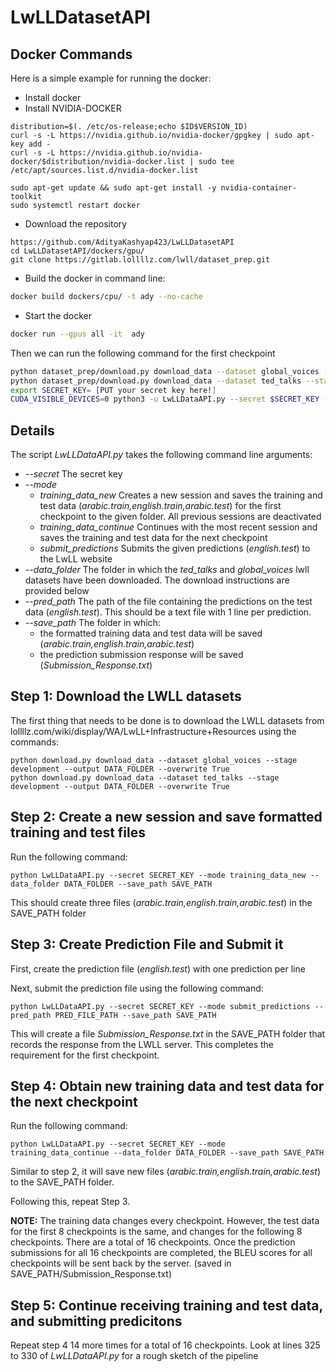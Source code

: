 # LwLLDatasetAPI

## Docker Commands

Here is a simple example for running the docker:
* Install docker
* Install NVIDIA-DOCKER
```
distribution=$(. /etc/os-release;echo $ID$VERSION_ID)
curl -s -L https://nvidia.github.io/nvidia-docker/gpgkey | sudo apt-key add -
curl -s -L https://nvidia.github.io/nvidia-docker/$distribution/nvidia-docker.list | sudo tee /etc/apt/sources.list.d/nvidia-docker.list

sudo apt-get update && sudo apt-get install -y nvidia-container-toolkit
sudo systemctl restart docker

```
* Download the repository
```
https://github.com/AdityaKashyap423/LwLLDatasetAPI
cd LwLLDatasetAPI/dockers/gpu/
git clone https://gitlab.lollllz.com/lwll/dataset_prep.git
```


* Build the docker in command line:
```bash
docker build dockers/cpu/ -t ady --no-cache
```

* Start the docker
```bash
docker run --gpus all -it  ady
```
Then we can run the following command for the first checkpoint
```bash
python dataset_prep/download.py download_data --dataset global_voices --stage development --output $DATA_FOLDER/.. --overwrite True
python dataset_prep/download.py download_data --dataset ted_talks --stage development --output $DATA_FOLDER/.. --overwrite True
export SECRET_KEY= [PUT your secret key here!]
CUDA_VISIBLE_DEVICES=0 python3 -u LwLLDataAPI.py --secret $SECRET_KEY --mode new --data_folder $DATA_FOLDER --save_path $SAVE_PATH 
```

## Details


The script *LwLLDataAPI.py* takes the following command line arguments:
* *--secret* The secret key
* *--mode*
	* *training_data_new* Creates a new session and saves the training and test data (*arabic.train,english.train,arabic.test*) for the first checkpoint to the given folder. All previous sessions are deactivated
	* *training_data_continue*  Continues with the most recent session and saves the training and test data for the next checkpoint
	* *submit_predictions* Submits the given predictions (*english.test*) to the LwLL website
* *--data_folder* The folder in which the *ted_talks* and *global_voices* lwll datasets have been downloaded. The download instructions are provided below
* *--pred_path* The path of the file containing the predictions on the test data (*english.test*). This should be a text file with 1 line per prediction.   
* *--save_path* The folder in which:
	* the formatted training data and test data will be saved (*arabic.train,english.train,arabic.test*)
	* the prediction submission response will be saved (*Submission_Response.txt*)

## Step 1: Download the LWLL datasets

The first thing that needs to be done is to download the LWLL datasets from lollllz.com/wiki/display/WA/LwLL+Infrastructure+Resources using the commands:

	python download.py download_data --dataset global_voices --stage development --output DATA_FOLDER --overwrite True
	python download.py download_data --dataset ted_talks --stage development --output DATA_FOLDER --overwrite True


## Step 2: Create a new session and save formatted training and test files

Run the following command:
	
	python LwLLDataAPI.py --secret SECRET_KEY --mode training_data_new --data_folder DATA_FOLDER --save_path SAVE_PATH

This should create three files (*arabic.train,english.train,arabic.test*) in the SAVE_PATH folder

## Step 3: Create Prediction File and Submit it

First, create the prediction file (*english.test*) with one prediction per line

Next, submit the prediction file using the following command:
	
	python LwLLDataAPI.py --secret SECRET_KEY --mode submit_predictions --pred_path PRED_FILE_PATH --save_path SAVE_PATH

This will create a file *Submission_Response.txt* in the SAVE_PATH folder that records the response from the LWLL server. This completes the requirement for the first checkpoint.

## Step 4: Obtain new training data and test data for the next checkpoint

Run the following command:
	
	python LwLLDataAPI.py --secret SECRET_KEY --mode training_data_continue --data_folder DATA_FOLDER --save_path SAVE_PATH

Similar to step 2, it will save new files (*arabic.train,english.train,arabic.test*) to the SAVE_PATH folder.

Following this, repeat Step 3.

**NOTE:** The training data changes every checkpoint. However, the test data for the first 8 checkpoints is the same, and changes for the following 8 checkpoints. There are a total of 16 checkpoints. Once the prediction submissions for all 16 checkpoints are completed, the BLEU scores for all checkpoints will be sent back by the server. (saved in SAVE_PATH/Submission_Response.txt)

## Step 5: Continue receiving training and test data, and submitting predicitons

Repeat step 4 14 more times for a total of 16 checkpoints. Look at lines 325 to 330 of *LwLLDataAPI.py* for a rough sketch of the pipeline
	 











